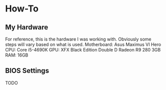 # How-To

## My Hardware
For reference, this is the hardware I was working with. Obviously some steps will vary based on what is used.
Motherboard: Asus Maximus VI Hero
CPU: Core i5-4690K
GPU: XFX Black Edition Double D Radeon R9 280 3GB
RAM: 16GB

## BIOS Settings
TODO

